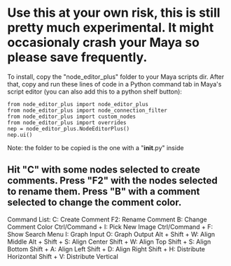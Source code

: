 # Use this at your own risk, this is still pretty much experimental. It might occasionaly crash your Maya so please save frequently.

To install, copy the "node_editor_plus" folder to your Maya scripts dir.
After that, copy and run these lines of code in a Python command tab in Maya's script editor (you can also add this to a python shelf button):
```
from node_editor_plus import node_editor_plus
from node_editor_plus import node_connection_filter
from node_editor_plus import custom_nodes
from node_editor_plus import overrides
nep = node_editor_plus.NodeEditorPlus()
nep.ui()
```

Note: the folder to be copied is the one with a "__init__.py" inside

## Hit "C" with some nodes selected to create comments. Press "F2" with the nodes selected to rename them. Press "B" with a comment selected to change the comment color. 


Command List:
C: Create Comment
F2: Rename Comment
B: Change Comment Color
Ctrl/Command + I: Pick New Image
Ctrl/Command + F: Show Search Menu
I: Graph Input
O: Graph Output
Alt + Shift + W: Align Middle
Alt + Shift + S: Align Center
Shift + W: Align Top
Shift + S: Align Bottom
Shift + A: Align Left
Shift + D: Align Right
Shift + H: Distribute Horizontal
Shift + V: Distribute Vertical
